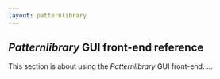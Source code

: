 ```yaml
---
layout: patternlibrary
---
```


## *Patternlibrary* GUI front-end reference


This section is about using the *Patternlibrary* GUI front-end.
...

